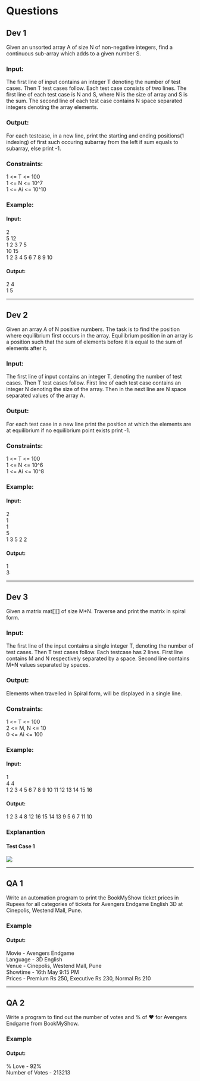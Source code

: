 # Questions

<h2> Dev 1 </h2>

Given an unsorted array A of size N of non-negative integers, find a continuous sub-array which adds to a given number S.

<h3>Input:</h3>
The first line of input contains an integer T denoting the number of test cases. Then T test cases follow. Each test case consists of two lines. The first line of each test case is N and S, where N is the size of array and S is the sum. The second line of each test case contains N space separated integers denoting the array elements.

<h3>Output:</h3>
For each testcase, in a new line, print the starting and ending positions(1 indexing) of first such occuring subarray from the left if sum equals to subarray, else print -1.

<h3>Constraints:</h3>
1 <= T <= 100<br>
1 <= N <= 10^7<br>
1 <= Ai <= 10^10

<h3>Example:</h3>
<h4>Input:</h4>
2<br>
5 12<br>
1 2 3 7 5<br>
10 15<br>
1 2 3 4 5 6 7 8 9 10<br>
<h4>Output:</h4>
2 4<br>
1 5<br>

__________________________________________________________________________________________

<h2> Dev 2 </h2>

Given an array A of N positive numbers. The task is to find the position where equilibrium first occurs in the array. Equilibrium position in an array is a position such that the sum of elements before it is equal to the sum of elements after it.

<h3>Input:</h3>
The first line of input contains an integer T, denoting the number of test cases. Then T test cases follow. First line of each test case contains an integer N denoting the size of the array. Then in the next line are N space separated values of the array A.

<h3>Output:</h3>
For each test case in a new  line print the position at which the elements are at equilibrium if no equilibrium point exists print -1.

<h3>Constraints:</h3>
1 <= T <= 100<br>
1 <= N <= 10^6<br>
1 <= Ai <= 10^8<br>

<h3>Example:</h3>
<h4>Input:</h4>
2<br>
1<br>
1<br>
5<br>
1 3 5 2 2

<h4>Output:</h4>
1<br>
3

__________________________________________________________________________________________

<h2> Dev 3</h2>

Given a matrix mat[][] of size M*N. Traverse and print the matrix in spiral form.

<h3>Input:</h3> 
The first line of the input contains a single integer T, denoting the number of test cases. Then T test cases follow. Each testcase has 2 lines. First line contains M and N respectively separated by a space. Second line contains M*N values separated by spaces.

<h3>Output:</h3>
Elements when travelled in Spiral form, will be displayed in a single line.

<h3>Constraints:</h3>
1 <= T <= 100<br>
2 <= M, N <= 10<br>
0 <= Ai <= 100<br>

<h3>Example:</h3>
<h4>Input:</h4>
1<br>
4 4<br>
1 2 3 4 5 6 7 8 9 10 11 12 13 14 15 16<br>

<h4>Output:</h4>
1 2 3 4 8 12 16 15 14 13 9 5 6 7 11 10

<h3>Explanantion</h3>
<h4>Test Case 1</h4>
<img src="https://www.geeksforgeeks.org/wp-content/uploads/spiral-matrix.png">


__________________________________________________________________________________________

<h2> QA 1</h2>

Write an automation program to print the BookMyShow ticket prices in Rupees for all categories of tickets for Avengers Endgame English 3D at Cinepolis, Westend Mall, Pune.

<h3>Example</h3>
<h4>Output:</h4>
Movie - Avengers Endgame<br>
Language - 3D English<br>
Venue - Cinepolis, Westend Mall, Pune<br>
Showtime - 16th May 9:15 PM<br>
Prices - Premium Rs 250, Executive Rs 230, Normal Rs 210<br>

__________________________________________________________________________________________

<h2> QA 2</h2>

Write a program to find out the number of votes and % of :heart: for Avengers Endgame from BookMyShow.

<h3>Example</h3>
<h4>Output:</h4>
% Love - 92%<br>
Number of Votes - 213213<br>


